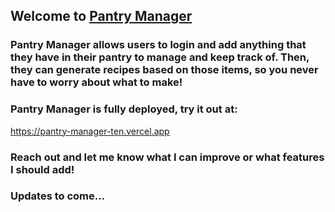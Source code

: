 ## Welcome to [Pantry Manager](https://pantry-manager-ten.vercel.app)

### Pantry Manager allows users to login and add anything that they have in their pantry to manage and keep track of. Then, they can generate recipes based on those items, so you never have to worry about what to make!

### Pantry Manager is fully deployed, try it out at:

https://pantry-manager-ten.vercel.app

### Reach out and let me know what I can improve or what features I should add!

### Updates to come...

